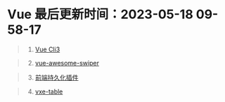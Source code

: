<!--
 * @Description:
 * @Author: panrui
 * @Date: 2023-04-25 08:57:17
 * @LastEditTime: 2023-07-07 08:54:33
 * @LastEditors: panrui
 * 不忘初心,不负梦想
-->

# Vue 最后更新时间：2023-05-18 09-58-17

> 1. [Vue Cli3](https://cli.vuejs.org/zh/guide/mode-and-env.html#%E6%A8%A1%E5%BC%8F)

> 2. [vue-awesome-swiper](https://www.npmjs.com/package/vue-awesome-swiper)

> 3. [前端持久化插件](https://github.com/robinvdvleuten/vuex-persistedstate)

> 4. [vxe-table](https://xuliangzhan_admin.gitee.io/vxe-table/#/table/start/use)
